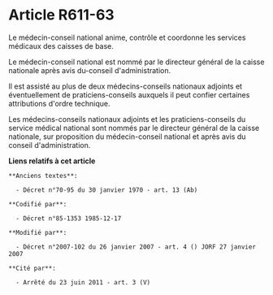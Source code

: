 # Article R611-63

Le médecin-conseil national anime, contrôle et coordonne les services médicaux des caisses de base.

Le médecin-conseil national est nommé par le directeur général de la caisse nationale après avis du-conseil d'administration.

Il est assisté au plus de deux médecins-conseils nationaux adjoints et éventuellement de praticiens-conseils auxquels il peut
confier certaines attributions d'ordre technique.

Les médecins-conseils nationaux adjoints et les praticiens-conseils du service médical national sont nommés par le directeur
général de la caisse nationale, sur proposition du médecin-conseil national et après avis du conseil d'administration.

**Liens relatifs à cet article**

	**Anciens textes**:

	  - Décret n°70-95 du 30 janvier 1970 - art. 13 (Ab)

	**Codifié par**:

	  - Décret n°85-1353 1985-12-17

	**Modifié par**:

	  - Décret n°2007-102 du 26 janvier 2007 - art. 4 () JORF 27 janvier 2007

	**Cité par**:

	  - Arrêté du 23 juin 2011 - art. 3 (V)

